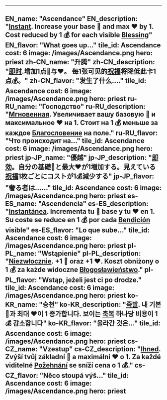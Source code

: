 ---

EN_name: "Ascendance"
EN_description: "<u><u>Instant</u></u>. Increase your base 🔸 and max ❤️ by 1. Cost reduced by 1 💰 for each visible <u>Blessing</u>"
EN_flavor: "What goes up..."
tile_id: Ascendance
cost: 6
image: /images/Ascendance.png
hero: priest
zh-CN_name: "升腾"
zh-CN_description: "<u><u>即时</u></u>.增加1点🔸与❤️。 每1张可见的<u>祝福</u>将降低此卡1点💰。"
zh-CN_flavor: "发生了什么...."
tile_id: Ascendance
cost: 6
image: /images/Ascendance.png
hero: priest
ru-RU_name: "Господство"
ru-RU_description: "<u><u>Мгновенная</u></u>. Увеличивает вашу базовую 🔸 и максимальное ❤️ на 1. Стоит на 1 💰 меньше за каждое <u>Благословение</u> на поле."
ru-RU_flavor: "Что происходит на..."
tile_id: Ascendance
cost: 6
image: /images/Ascendance.png
hero: priest
jp-JP_name: "優越"
jp-JP_description: "<u><u>即効</u></u>。自分の基礎🔸と最大❤️が1増加する。見えている<u>祝福</u>1枚ごとにコストが1💰減少する"
jp-JP_flavor: "奢る者は……"
tile_id: Ascendance
cost: 6
image: /images/Ascendance.png
hero: priest
es-ES_name: "Ascendencia"
es-ES_description: "<u><u>Instantánea</u></u>. Incrementa tu 🔸 base y tu ❤️ en 1. Su coste se reduce en 1 💰 por cada <u>Bendición</u> visible"
es-ES_flavor: "Lo que sube..."
tile_id: Ascendance
cost: 6
image: /images/Ascendance.png
hero: priest
pl-PL_name: "Wstąpienie"
pl-PL_description: "<u><u>Niezwłocznie</u></u>. +1 🔸 oraz +1 ❤️. Koszt obniżony o 1 💰 za każde widoczne <u>Błogosławieństwo</u>."
pl-PL_flavor: "Wstąp, jeżeli jest ci po drodze."
tile_id: Ascendance
cost: 6
image: /images/Ascendance.png
hero: priest
ko-KR_name: "승천"
ko-KR_description: "<u><u>즉발</u></u>. 내 기본 🔸과 최대 ❤️이 1 증가합니다. 보이는 <u>축복</u> 하나당 비용이 1 💰 감소합니다"
ko-KR_flavor: "올라간 것은..."
tile_id: Ascendance
cost: 6
image: /images/Ascendance.png
hero: priest
cs-CZ_name: "Vzestup"
cs-CZ_description: "<u><u>Ihned</u></u>. Zvýší tvůj základní 🔸 a maximální ❤️ o 1. Za každé viditelné <u>Požehnání</u> se sníží cena o 1 💰."
cs-CZ_flavor: "Něco stoupá výš..."
tile_id: Ascendance
cost: 6
image: /images/Ascendance.png
hero: priest
---